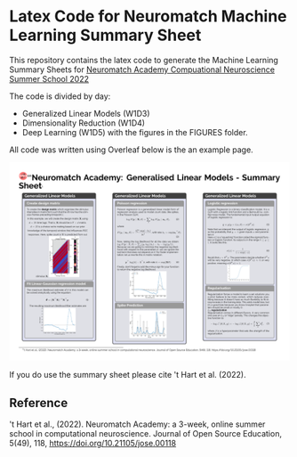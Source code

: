 # Latex Code for Neuromatch Machine Learning Summary Sheet

This repository contains the latex code to generate the Machine Learning Summary Sheets for [Neuromatch Academy Compuational Neuroscience Summer School 2022](https://compneuro.neuromatch.io/tutorials/intro.html)

The code is divided by day:
+ Generalized Linear Models (W1D3)
+ Dimensionality Reduction (W1D4)
+ Deep Learning (W1D5)
with the figures in the FIGURES folder.

All code was written using Overleaf below is the an example page.


![W1D3_GLM](W1D3_GLM.png)



If you do use the summary sheet please cite 't Hart et al. (2022).

## Reference 
't Hart et al., (2022). Neuromatch Academy: a 3-week, online summer school in computational neuroscience. Journal of Open Source Education, 5(49), 118, https://doi.org/10.21105/jose.00118
